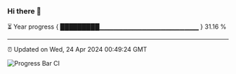 ### Hi there 👋

⏳ Year progress { █████████▁▁▁▁▁▁▁▁▁▁▁▁▁▁▁▁▁▁▁▁▁ } 31.16 %

---

⏰ Updated on Wed, 24 Apr 2024 00:49:24 GMT

![Progress Bar CI](https://github.com/liununu/liununu/workflows/Progress%20Bar%20CI/badge.svg)
